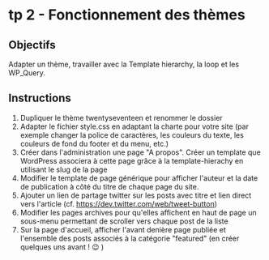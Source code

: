 tp 2 - Fonctionnement des thèmes
================================

Objectifs
---------
Adapter un thème, travailler avec la Template hierarchy, la loop et les WP_Query.

Instructions
------------
1. Dupliquer le thème twentyseventeen et renommer le dossier
2. Adapter le fichier style.css en adaptant la charte pour votre site (par exemple changer la police de caractères, les couleurs du texte, les couleurs de fond du footer et du menu, etc.)
3. Créer dans l'administration une page "A propos". Créer un template que WordPress associera à cette page grâce à la template-hierachy en utilisant le slug de la page
4. Modifier le template de page générique pour afficher l'auteur et la date de publication à côté du titre de chaque page du site.
5. Ajouter un lien de partage twitter sur les posts avec titre et lien direct vers l'article (cf. https://dev.twitter.com/web/tweet-button)
6. Modifier les pages archives pour qu'elles affichent en haut de page un sous-menu permettant de scroller vers chaque post de la liste
7. Sur la page d'accueil, afficher l'avant denière page publiée et l'ensemble des posts associés à la catégorie "featured" (en créer quelques uns avant ! :wink: )
